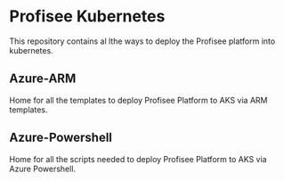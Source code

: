 # **<span class="underline">Profisee Kubernetes</span>**

This repository contains al lthe ways to deploy the Profisee platform into kubernetes.

## Azure-ARM

Home for all the templates to deploy Profisee Platform to AKS via ARM templates.

## Azure-Powershell

Home for all the scripts needed to deploy Profisee Platform to AKS via Azure Powershell.
